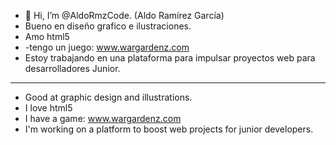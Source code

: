 - 👋 Hi, I’m @AldoRmzCode. (Aldo Ramírez García)
- Bueno en diseño grafico e ilustraciones.
- Amo html5
- -tengo un juego: www.wargardenz.com
- Estoy trabajando en una plataforma para impulsar proyectos web para desarrolladores Junior.
--------------------------------------------------------------------------------
- Good at graphic design and illustrations.
- I love html5
- I have a game: www.wargardenz.com
- I'm working on a platform to boost web projects for junior developers.
<!---
AldoRmzCode/AldoRmzCode is a ✨ special ✨ repository because its `README.md` (this file) appears on your GitHub profile.
You can click the Preview link to take a look at your changes.
--->
